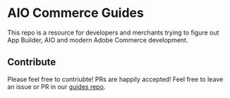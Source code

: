 # AIO Commerce Guides

This repo is a resource for developers and merchants trying to figure out App Builder, AIO and modern Adobe Commerce development. 

## Contribute

Please feel free to contriubte! PRs are happily accepted! Feel free to leave an issue or PR in our [guides repo](https://github.com/BlueAcornInc/aio-commerce-guides).
